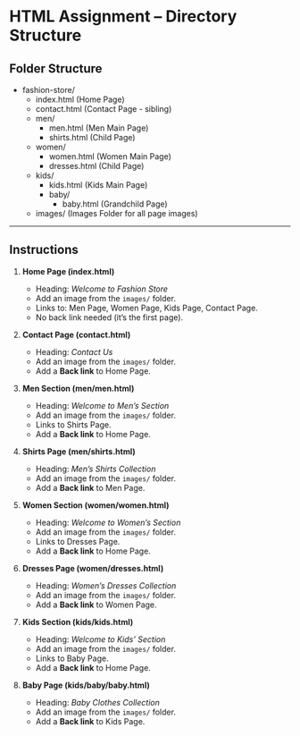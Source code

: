 # HTML Assignment – Directory Structure  

## Folder Structure  

- fashion-store/
  - index.html             (Home Page)
  - contact.html           (Contact Page - sibling)
  - men/
    - men.html           (Men Main Page)
    - shirts.html        (Child Page)
  - women/
    - women.html         (Women Main Page)
    - dresses.html       (Child Page)
  - kids/
    - kids.html          (Kids Main Page)
    - baby/
      - baby.html        (Grandchild Page)
  - images/              (Images Folder for all page images)

---

## Instructions  

1. **Home Page (index.html)**  
   - Heading: *Welcome to Fashion Store*  
   - Add an image from the `images/` folder.  
   - Links to: Men Page, Women Page, Kids Page, Contact Page.  
   - No back link needed (it’s the first page).  

2. **Contact Page (contact.html)**  
   - Heading: *Contact Us*  
   - Add an image from the `images/` folder.  
   - Add a **Back link** to Home Page.  

3. **Men Section (men/men.html)**  
   - Heading: *Welcome to Men’s Section*  
   - Add an image from the `images/` folder.  
   - Links to Shirts Page.  
   - Add a **Back link** to Home Page.  

4. **Shirts Page (men/shirts.html)**  
   - Heading: *Men’s Shirts Collection*  
   - Add an image from the `images/` folder.  
   - Add a **Back link** to Men Page.  

5. **Women Section (women/women.html)**  
   - Heading: *Welcome to Women’s Section*  
   - Add an image from the `images/` folder.  
   - Links to Dresses Page.  
   - Add a **Back link** to Home Page.  

6. **Dresses Page (women/dresses.html)**  
   - Heading: *Women’s Dresses Collection*  
   - Add an image from the `images/` folder.  
   - Add a **Back link** to Women Page.  

7. **Kids Section (kids/kids.html)**  
   - Heading: *Welcome to Kids’ Section*  
   - Add an image from the `images/` folder.  
   - Links to Baby Page.  
   - Add a **Back link** to Home Page.  

8. **Baby Page (kids/baby/baby.html)**  
   - Heading: *Baby Clothes Collection*  
   - Add an image from the `images/` folder.  
   - Add a **Back link** to Kids Page.  
